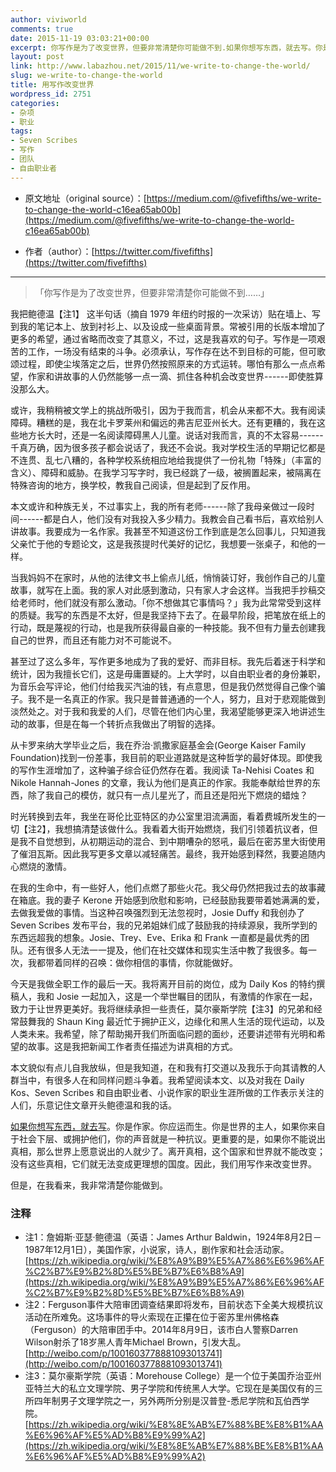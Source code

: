 ```yaml
---
author: viviworld
comments: true
date: 2015-11-19 03:03:21+00:00
excerpt: 你写作是为了改变世界，但要非常清楚你可能做不到.如果你想写东西，就去写。你是作家。你应运而生。你是世界的主人
layout: post
link: http://www.labazhou.net/2015/11/we-write-to-change-the-world/
slug: we-write-to-change-the-world
title: 用写作改变世界
wordpress_id: 2751
categories:
- 杂项
- 职业
tags:
- Seven Scribes
- 写作
- 团队
- 自由职业者
---
```



	
  * 原文地址（original source）：[https://medium.com/@fivefifths/we-write-to-change-the-world-c16ea65ab00b](https://medium.com/@fivefifths/we-write-to-change-the-world-c16ea65ab00b)

	
  * 作者（author）：[https://twitter.com/fivefifths](https://twitter.com/fivefifths)





* * *





<blockquote>「你写作是为了改变世界，但要非常清楚你可能做不到……」</blockquote>


我把鲍德温【注1】 这半句话（摘自 1979 年纽约时报的一次采访）贴在墙上、写到我的笔记本上、放到衬衫上、以及设成一些桌面背景。常被引用的长版本增加了更多的希望，通过省略而改变了其意义，不过，这是我喜欢的句子。写作是一项艰苦的工作，一场没有结束的斗争。必须承认，写作存在达不到目标的可能，但可歌颂过程，即使尘埃落定之后，世界仍然按照原来的方式运转。哪怕有那么一点点希望，作家和讲故事的人仍然能够一点一滴、抓住各种机会改变世界------即使胜算没那么大。

或许，我稍稍被文学上的挑战所吸引，因为于我而言，机会从来都不大。我有阅读障碍。糟糕的是，我在北卡罗莱州和偏远的弗吉尼亚州长大。还有更糟的，我在这些地方长大时，还是一名阅读障碍黑人儿童。说话对我而言，真的不太容易------千真万确，因为很多孩子都会说话了，我还不会说。我对学校生活的早期记忆都是不连贯、乱七八糟的，各种学校系统相应地给我提供了一份礼物「特殊」（丰富的含义）、障碍和威胁。在我学习写字时，我已经跳了一级，被搁置起来，被隔离在特殊咨询的地方，换学校，教我自己阅读，但是起到了反作用。

本文或许和种族无关，不过事实上，我的所有老师------除了我母亲做过一段时间------都是白人，他们没有对我投入多少精力。我教会自己看书后，喜欢给别人讲故事。我要成为一名作家。我甚至不知道这份工作到底是怎么回事儿，只知道我父亲忙于他的专题论文，这是我孩提时代美好的记忆，我想要一张桌子，和他的一样。

当我妈妈不在家时，从他的法律文书上偷点儿纸，悄悄装订好，我创作自己的儿童故事，就写在上面。我的家人对此感到激动，只有家人才会这样。当我把手抄稿交给老师时，他们就没有那么激动。「你不想做其它事情吗？」我为此常常受到这样的质疑。我写的东西是不太好，但是我坚持下去了。在最早阶段，把笔放在纸上的行动，既是蔑视的行动，也是我所获得最自豪的一种技能。我不但有力量去创建我自己的世界，而且还有能力对不可能说不。

甚至过了这么多年，写作更多地成为了我的爱好、而非目标。我先后着迷于科学和统计，因为我擅长它们，这是毋庸置疑的。上大学时，以自由职业者的身份兼职，为音乐会写评论，他们付给我买汽油的钱，有点意思，但是我仍然觉得自己像个骗子。我不是一名真正的作家。我只是普普通通的一个人，努力，且对于悲观能做到淡然处之。对于我和我爱的人们，尽管在他们内心里，我渴望能够更深入地讲述生动的故事，但是在每一个转折点我做出了明智的选择。

从卡罗来纳大学毕业之后，我在乔治·凯撒家庭基金会(George Kaiser Family Foundation)找到一份差事，我目前的职业道路就是这种哲学的最好体现。即使我的写作生涯增加了，这种骗子综合征仍然存在着。我阅读 Ta-Nehisi Coates 和 Nikole Hannah-Jones 的文章，我认为他们是真正的作家。我能奉献给世界的东西，除了我自己的模仿，就只有一点儿星光了，而且还是阳光下燃烧的蜡烛？

时光转换到去年，我坐在哥伦比亚特区的办公室里泪流满面，看着费城所发生的一切【注2】，我想搞清楚该做什么。我看着大街开始燃烧，我们引领着抗议者，但是我不自觉想到，从初期运动的混合、到中期嘈杂的怒吼，最后在密苏里大街使用了催泪瓦斯。因此我写更多文章以减轻痛苦。最终，我开始感到释然，我要追随内心燃烧的激情。

在我的生命中，有一些好人，他们点燃了那些火花。我父母仍然把我过去的故事藏在箱底。我的妻子 Kerone 开始感到欣慰和影响，已经鼓励我要带着她满满的爱，去做我爱做的事情。当这种召唤强烈到无法忽视时，Josie Duffy 和我创办了 Seven Scribes 发布平台，我的兄弟姐妹们成了鼓励我的持续源泉，我所学到的东西远超我的想象。Josie、Trey、Eve、Erika 和 Frank 一直都是最优秀的团队。还有很多人无法一一提及，他们在社交媒体和现实生活中教了我很多。每一次，我都带着同样的召唤：做你相信的事情，你就能做好。

今天是我做全职工作的最后一天。我将离开目前的岗位，成为 Daily Kos 的特约撰稿人，我和 Josie 一起加入，这是一个举世瞩目的团队，有激情的作家在一起，致力于让世界更美好。我将继续承担一些责任，莫尔豪斯学院【注3】的兄弟和经常鼓舞我的 Shaun King 最近忙于拥护正义，边缘化和黑人生活的现代运动，以及人类未来。我希望，除了帮助揭开我们所面临问题的面纱，还要讲述带有光明和希望的故事。这是我把新闻工作者责任描述为讲真相的方式。

本文貌似有点儿自我放纵，但是我知道，在和我有打交道以及我乐于向其请教的人群当中，有很多人在和同样问题斗争着。我希望阅读本文、以及对我在 Daily Kos、Seven Scribes 和自由职业者、小说作家的职业生涯所做的工作表示关注的人们，乐意记住文章开头鲍德温和我的话。

[如果你想写东西，就去写](http://www.labazhou.net/2015/09/30-reasons-why-i-write/)。你是作家。你应运而生。你是世界的主人，如果你来自于社会下层、或拥护他们，你的声音就是一种抗议。更重要的是，如果你不能说出真相，那么世界上愿意说出的人就少了。离开真相，这个国家和世界就不能改变；没有这些真相，它们就无法变成更理想的国度。因此，我们用写作来改变世界。

但是，在我看来，我非常清楚你能做到。


### 注释

* 注1：詹姆斯·亚瑟·鲍德温（英语：James Arthur Baldwin，1924年8月2日－1987年12月1日），美国作家，小说家，诗人，剧作家和社会活动家。[https://zh.wikipedia.org/wiki/%E8%A9%B9%E5%A7%86%E6%96%AF%C2%B7%E9%B2%8D%E5%BE%B7%E6%B8%A9](https://zh.wikipedia.org/wiki/%E8%A9%B9%E5%A7%86%E6%96%AF%C2%B7%E9%B2%8D%E5%BE%B7%E6%B8%A9)
* 注2：Ferguson事件大陪审团调查结果即将发布，目前状态下全美大规模抗议活动在所难免。这场事件的导火索现在正攥在位于密苏里州佛格森（Ferguson）的大陪审团手中。2014年8月9日，该市白人警察Darren Wilson射杀了18岁黑人青年Michael Brown，引发大乱。[http://weibo.com/p/1001603778881093013741](http://weibo.com/p/1001603778881093013741)
* 注3：莫尔豪斯学院（英语：Morehouse College）是一个位于美国乔治亚州亚特兰大的私立文理学院、男子学院和传统黑人大学。它现在是美国仅有的三所四年制男子文理学院之一，另外两所分别是汉普登-悉尼学院和瓦伯西学院。[https://zh.wikipedia.org/wiki/%E8%8E%AB%E7%88%BE%E8%B1%AA%E6%96%AF%E5%AD%B8%E9%99%A2](https://zh.wikipedia.org/wiki/%E8%8E%AB%E7%88%BE%E8%B1%AA%E6%96%AF%E5%AD%B8%E9%99%A2) 
